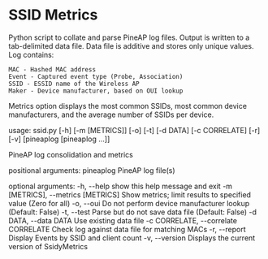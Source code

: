 # SSID Metrics

Python script to collate and parse PineAP log files. Output is written
to a tab-delimited data file. Data file is additive and stores only 
unique values. Log contains:

	MAC - Hashed MAC address
	Event - Captured event type (Probe, Association)
	SSID - ESSID name of the Wireless AP
	Maker - Device manufacturer, based on OUI lookup

Metrics option displays the most common SSIDs, most common device 
manufacturers, and the average number of SSIDs per device.

usage: ssid.py [-h] [-m [METRICS]] [-o] [-t] [-d DATA] [-c CORRELATE] [-r]
               [-v]
               [pineaplog [pineaplog ...]]

PineAP log consolidation and metrics

positional arguments:
  pineaplog             PineAP log file(s)

optional arguments:
  -h, --help            show this help message and exit
  -m [METRICS], --metrics [METRICS]
                        Show metrics; limit results to specified value (Zero
                        for all)
  -o, --oui             Do not perform device manufacturer lookup (Default:
                        False)
  -t, --test            Parse but do not save data file (Default: False)
  -d DATA, --data DATA  Use existing data file
  -c CORRELATE, --correlate CORRELATE
                        Check log against data file for matching MACs
  -r, --report          Display Events by SSID and client count
  -v, --version         Displays the current version of SsidyMetrics
